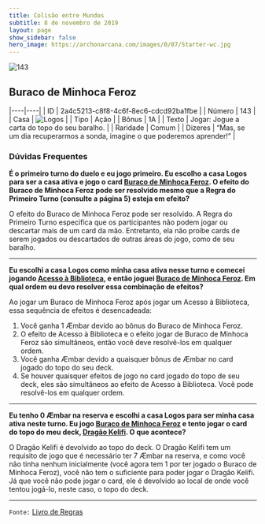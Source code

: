 ```yaml
---
title: Colisão entre Mundos
subtitle: 8 de novembro de 2019
layout: page
show_sidebar: false
hero_image: https://archonarcana.com/images/0/07/Starter-wc.jpg
---
```


![143](https://cdn.keyforgegame.com/media/card_front/pt/452_143_6G9W82783H5Q_pt.png)

## Buraco de Minhoca Feroz

|----|----|
| ID | 2a4c5213-c8f8-4c6f-8ec6-cdcd92ba1fbe |
| Número | 143 |
| Casa | ![Logos](https://archonarcana.com/images/thumb/c/ce/Logos.png/22px-Logos.png "Logos") |
| Tipo | Ação |
| Bônus | 1A |
| Texto | Jogar: Jogue a carta do topo do seu baralho. |
| Raridade | Comum |
| Dizeres | “Mas, se um dia recuperarmos a sonda,  imagine o que poderemos aprender!” |

### Dúvidas Frequentes

**É o primeiro turno do duelo e eu jogo primeiro. Eu escolho a
casa Logos para ser a casa ativa e jogo o card [Buraco de Minhoca Feroz](/cota/125). O efeito do Buraco de Minhoca Feroz
pode ser resolvido mesmo que a Regra do Primeiro Turno (consulte
a página 5) esteja em efeito?**

O efeito do Buraco de Minhoca Feroz pode ser resolvido. A Regra do
Primeiro Turno especifica que os participantes não podem jogar ou descartar
mais de um card da mão. Entretanto, ela não proíbe cards de serem jogados
ou descartados de outras áreas do jogo, como de seu baralho.

<hr/>

**Eu escolhi a casa Logos como minha casa ativa nesse turno e
comecei jogando [Acesso à Biblioteca](/cota/115), e então joguei
[Buraco de Minhoca Feroz](/cota/125). Em qual ordem eu devo
resolver essa combinação de efeitos?**

Ao jogar um Buraco de Minhoca Feroz após jogar um Acesso à
Biblioteca, essa sequência de efeitos é desencadeada:
1. Você ganha 1 Æmbar devido ao bônus do Buraco de
Minhoca Feroz.
2. O efeito de Acesso à Biblioteca e o efeito jogar de Buraco de
Minhoca Feroz são simultâneos, então você deve resolvê-los em
qualquer ordem.
3. Você ganha Æmbar devido a quaisquer bônus de Æmbar no card
jogado do topo do seu deck.
4. Se houver quaisquer efeitos de jogo no card jogado do topo de seu
deck, eles são simultâneos ao efeito de Acesso à Biblioteca. Você pode
resolvê-los em qualquer ordem.

<hr/>

**Eu tenho 0 Æmbar na reserva e escolhi a casa Logos para ser minha
casa ativa neste turno. Eu jogo [Buraco de Minhoca Feroz](/cota/125) e tento jogar o card do topo do meu deck, [Dragão Kelifi](/cota/037). O que acontece?**

O Dragão Kelifi é devolvido ao topo do deck. O Dragão Kelifi tem um
requisito de jogo que é necessário ter 7 Æmbar na reserva, e como você
não tinha nenhum inicialmente (você agora tem 1 por ter jogado o Buraco
de Minhoca Feroz), você não tem o suficiente para poder jogar o
Dragão Kelifi. Já que você não pode jogar o card, ele é devolvido ao local
de onde você tentou jogá-lo, neste caso, o topo do deck.

<hr/>

`Fonte:` [Livro de Regras](https://drive.google.com/open?id=14pM1J8ZR_4hZbGFZt-ArQdAGsHCPEQdE)
